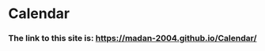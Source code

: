 # Calendar
<h3>The link to this site is: <a href="https://madan-2004.github.io/Calendar/">https://madan-2004.github.io/Calendar/</a></h3>
